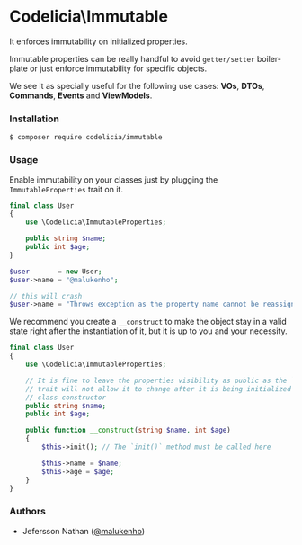 Codelicia\Immutable
===================

It enforces immutability on initialized properties.

Immutable properties can be really handful to avoid `getter/setter` boiler-plate
or just enforce immutability for specific objects.

We see it as specially useful for the following use cases: 
**VOs**, **DTOs**, **Commands**, **Events** and **ViewModels**.

### Installation

```
$ composer require codelicia/immutable
```

### Usage

Enable immutability on your classes just by plugging the `ImmutableProperties` trait on it.

```php
final class User
{
    use \Codelicia\ImmutableProperties;

    public string $name;
    public int $age;
}

$user       = new User;
$user->name = "@malukenho";

// this will crash
$user->name = "Throws exception as the property name cannot be reassigned";
```

We recommend you create a `__construct` to make the object stay in a valid state
right after the instantiation of it, but it is up to you and your necessity.

```php
final class User
{
    use \Codelicia\ImmutableProperties;

    // It is fine to leave the properties visibility as public as the `ImmutableProperties`
    // trait will not allow it to change after it is being initialized in the
    // class constructor
    public string $name;
    public int $age;

    public function __construct(string $name, int $age)
    {
        $this->init(); // The `init()` method must be called here

        $this->name = $name;
        $this->age = $age;
    }
}
```

### Authors

* Jefersson Nathan ([@malukenho](https://github.com/malukenho))
